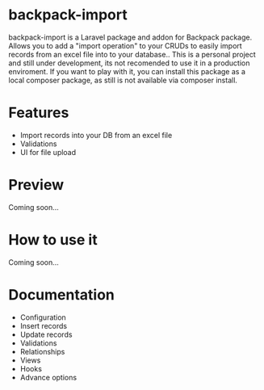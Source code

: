 # backpack-import
backpack-import is a Laravel package and addon for Backpack package. Allows you to add a "import operation" to your CRUDs to easily import records from an excel file into to your database.. This is a personal project and still under development, its not recomended to use it in
a production enviroment. If you want to play with it, you can install this package as a local composer package, as still is not available via composer install.

# Features
- Import records into your DB from an excel file
- Validations
- UI for file upload

# Preview
Coming soon...

# How to use it
Coming soon...

# Documentation 
- Configuration
- Insert records
- Update records
- Validations
- Relationships
- Views
- Hooks
- Advance options
